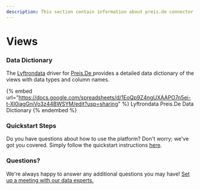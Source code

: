 ```yaml
---
description: This section contain information about preis.de connector views information
---
```


# Views

### Data Dictionary

The [Lyftrondata](https://www.lyftrondata.com/) driver for [Preis.De](https://www.lyftrondata.com/integration/Preis.De/)[ ](https://www.lyftrondata.com/integration/preis.de/)provides a detailed data dictionary of the views with data types and column names.

{% embed url="https://docs.google.com/spreadsheets/d/1EoQp9Z4ngUXAAPO7n5ei-t-Xl0iagGniVo3z44BWSYM/edit?usp=sharing" %}
Lyftrondata Preis.De Data Dictionary
{% endembed %}

### Quickstart Steps

Do you have questions about how to use the platform? Don't worry; we've got you covered. Simply follow the quickstart instructions [here](../../../../quickstart-steps.md).

### Questions? <a href="#questions" id="questions"></a>

We're always happy to answer any additional questions you may have! [Set up a meeting with our data experts.](https://www.lyftrondata.com/book-a-meeting/)



